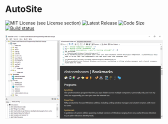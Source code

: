 # AutoSite
![MIT License (see License section)](https://img.shields.io/badge/license-MIT-green) ![Latest Release](https://img.shields.io/github/v/release/dotcomboom/AutoSite-XL) ![Code Size](https://img.shields.io/github/languages/code-size/dotcomboom/AutoSite-XL) [![Build status](https://ci.appveyor.com/api/projects/status/hjac5asumu53g0kk?svg=true)](https://ci.appveyor.com/project/dotcomboom/autosite)

![Screenshot](https://github.com/dotcomboom/AutoSite/blob/master/AutoSite/screenshot.png?raw=true)
